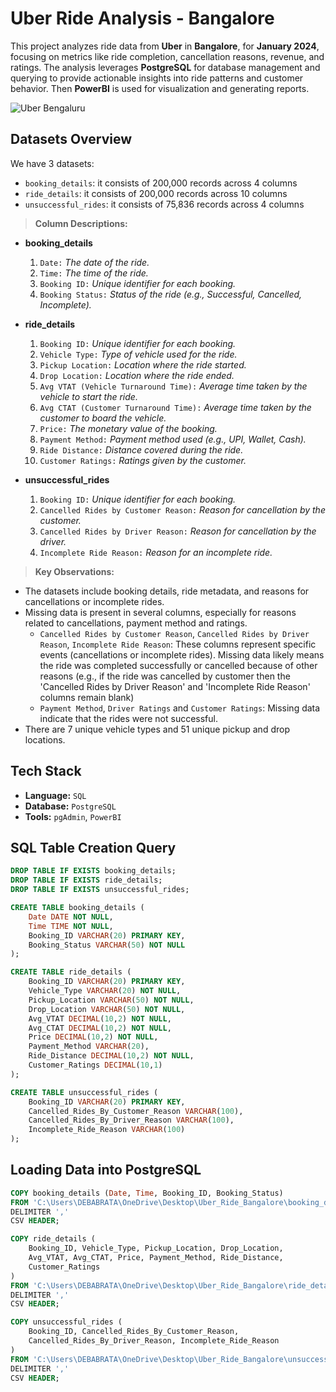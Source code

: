 # Uber Ride Analysis - Bangalore

This project analyzes ride data from **Uber** in **Bangalore**, for **January 2024**, focusing on metrics like ride completion, cancellation reasons, revenue, and ratings. The analysis leverages **PostgreSQL** for database management and querying to provide actionable insights into ride patterns and customer behavior. Then **PowerBI** is used for visualization and generating reports.

![Uber Bengaluru](https://github.com/user-attachments/assets/77998053-4ac7-4cd4-a413-d2d2e13d2fc8)

## Datasets Overview

We have 3 datasets:
- `booking_details`: it consists of 200,000 records across 4 columns
- `ride_details`: it consists of 200,000 records across 10 columns
- `unsuccessful_rides`: it consists of 75,836 records across 4 columns

> **Column Descriptions:**

- **booking_details**

	1. `Date:` _The date of the ride._
	2. `Time:` _The time of the ride._
	3. `Booking ID:` _Unique identifier for each booking._
	4. `Booking Status:` _Status of the ride (e.g., Successful, Cancelled, Incomplete)._

- **ride_details**

	1. `Booking ID:` _Unique identifier for each booking._
 	2. `Vehicle Type:` _Type of vehicle used for the ride._
	3. `Pickup Location:` _Location where the ride started._
	4. `Drop Location:` _Location where the ride ended._
	5. `Avg VTAT (Vehicle Turnaround Time):` _Average time taken by the vehicle to start the ride._
	6. `Avg CTAT (Customer Turnaround Time):` _Average time taken by the customer to board the vehicle._
	7. `Price:` _The monetary value of the booking._
	8. `Payment Method:` _Payment method used (e.g., UPI, Wallet, Cash)._
	9. `Ride Distance:` _Distance covered during the ride._
	10. `Customer Ratings:` _Ratings given by the customer._

- **unsuccessful_rides**
	1. `Booking ID:` _Unique identifier for each booking._
  	2. `Cancelled Rides by Customer Reason:` _Reason for cancellation by the customer._
	3. `Cancelled Rides by Driver Reason:` _Reason for cancellation by the driver._
	4. `Incomplete Ride Reason:` _Reason for an incomplete ride._

> **Key Observations:**

- The datasets include booking details, ride metadata, and reasons for cancellations or incomplete rides.
- Missing data is present in several columns, especially for reasons related to cancellations, payment method and ratings.
  - `Cancelled Rides by Customer Reason`, `Cancelled Rides by Driver Reason`, `Incomplete Ride Reason`: These columns represent specific events (cancellations or incomplete rides). Missing data likely means the ride was completed successfully or cancelled because of other reasons (e.g., if the ride was cancelled by customer then the 'Cancelled Rides by Driver Reason' and 'Incomplete Ride Reason' columns remain blank)
  - `Payment Method`, `Driver Ratings` and `Customer Ratings`: Missing data indicate that the rides were not successful.
- There are 7 unique vehicle types and 51 unique pickup and drop locations.

## Tech Stack

- **Language:** `SQL`
- **Database:** `PostgreSQL`
- **Tools:** `pgAdmin`, `PowerBI`

## SQL Table Creation Query

```sql
DROP TABLE IF EXISTS booking_details;
DROP TABLE IF EXISTS ride_details;
DROP TABLE IF EXISTS unsuccessful_rides;

CREATE TABLE booking_details (
    Date DATE NOT NULL,
    Time TIME NOT NULL,
    Booking_ID VARCHAR(20) PRIMARY KEY,
    Booking_Status VARCHAR(50) NOT NULL
);

CREATE TABLE ride_details (
	Booking_ID VARCHAR(20) PRIMARY KEY,
    Vehicle_Type VARCHAR(20) NOT NULL,
    Pickup_Location VARCHAR(50) NOT NULL,
    Drop_Location VARCHAR(50) NOT NULL,
    Avg_VTAT DECIMAL(10,2) NOT NULL,
    Avg_CTAT DECIMAL(10,2) NOT NULL,
    Price DECIMAL(10,2) NOT NULL,
    Payment_Method VARCHAR(20),
    Ride_Distance DECIMAL(10,2) NOT NULL,
    Customer_Ratings DECIMAL(10,1)
);

CREATE TABLE unsuccessful_rides (
	Booking_ID VARCHAR(20) PRIMARY KEY,
    Cancelled_Rides_By_Customer_Reason VARCHAR(100),
    Cancelled_Rides_By_Driver_Reason VARCHAR(100),
    Incomplete_Ride_Reason VARCHAR(100)
);
```

## Loading Data into PostgreSQL

```sql
COPY booking_details (Date, Time, Booking_ID, Booking_Status)
FROM 'C:\Users\DEBABRATA\OneDrive\Desktop\Uber_Ride_Bangalore\booking_details.csv'
DELIMITER ',' 
CSV HEADER;

COPY ride_details (
	Booking_ID, Vehicle_Type, Pickup_Location, Drop_Location,
	Avg_VTAT, Avg_CTAT, Price, Payment_Method, Ride_Distance,
	Customer_Ratings
)
FROM 'C:\Users\DEBABRATA\OneDrive\Desktop\Uber_Ride_Bangalore\ride_details.csv'
DELIMITER ',' 
CSV HEADER;

COPY unsuccessful_rides (
	Booking_ID, Cancelled_Rides_By_Customer_Reason,
	Cancelled_Rides_By_Driver_Reason, Incomplete_Ride_Reason
)
FROM 'C:\Users\DEBABRATA\OneDrive\Desktop\Uber_Ride_Bangalore\unsuccessful_rides.csv'
DELIMITER ',' 
CSV HEADER;
```

